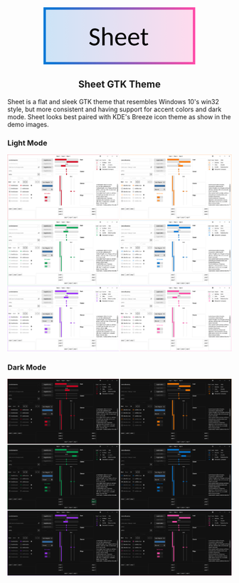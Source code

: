 <center>
    <img height="128" src="logo.png">
    <h2>Sheet GTK Theme</h2>
</center>

Sheet is a flat and sleek GTK theme that resembles Windows 10's win32 style, but more consistent and having support for accent colors and dark mode. Sheet looks best paired with KDE's Breeze icon theme as show in the demo images.

### Light Mode
<img src="light.png">


### Dark Mode
<img src="dark.png">